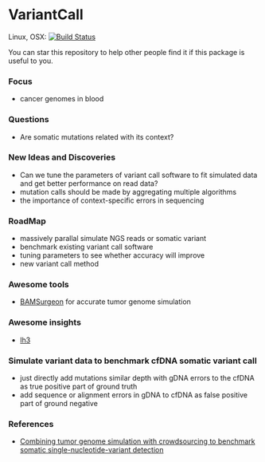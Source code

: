 # VariantCall

Linux, OSX: [![Build Status](https://travis-ci.org/zhmz90/VariantCall.jl.svg?branch=master)](https://travis-ci.org/zhmz90/VariantCall.jl)

You can star this repository to help other people find it if this package is useful to you.

### Focus
- cancer genomes in blood

### Questions
- Are somatic mutations related with its context?

### New Ideas and Discoveries
- Can we tune the parameters of variant call software to fit simulated data and get better performance on read data?
- mutation calls should be made by aggregating multiple algorithms
- the importance of context-specific errors in sequencing

### RoadMap
- massively parallal simulate NGS reads or somatic variant
- benchmark existing variant call software 
- tuning parameters to see whether accuracy will improve
- new variant call method

### Awesome tools
- [BAMSurgeon](https://github.com/adamewing/bamsurgeon) for accurate tumor genome simulation

### Awesome insights

- [lh3](https://www.biostars.org/p/19104/)

### Simulate variant data to benchmark cfDNA somatic variant call
- just directly add mutations similar depth with gDNA errors to the cfDNA as true positive part of ground truth
- add sequence or alignment errors in gDNA to cfDNA as false positive part of ground negative

### References
- [Combining tumor genome simulation with crowdsourcing to benchmark somatic single-nucleotide-variant detection](http://www.nature.com/nmeth/journal/v12/n7/pdf/nmeth.3407.pdf)

